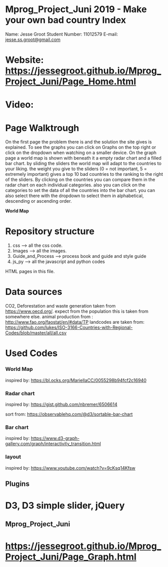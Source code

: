 # Mprog_Project_Juni 2019 - Make your own bad country Index

Name:           Jesse Groot
Student Number: 11012579
E-mail:         jesse.ss.groot@gmail.com

# Website:      https://jessegroot.github.io/Mprog_Project_Juni/Page_Home.html

# Video:        

# Page Walktrough
On the first page the problem there is and the solution the site gives is explained. To see the graphs you can click on Graphs on the top right or click on the dropdown when watching on a smaller device.
On the graph page a world map is shown with beneath it a empty radar chart and a filled bar chart. by sliding the sliders the world map will adapt to the countries to your liking. the weight you give to the sliders (0 = not important, 5 = extremely important) gives a top 10 bad countries to the ranking to the right of the sliders.
By clicking on the countries you can compare them in the radar chart on each individual categories. also you can click on the categories to set the data of all the countries into the bar chart. you can also select there with the dropdown to select them in alphabetical, descending or ascending order.

**World Map**




# Repository structure
1. css                  -->     all the css code.
2. Images               -->     all the images.
3. Guide_and_Process    -->     process book and guide and style guide
4. js_py                -->     all the javascript and python codes

HTML pages in this file.

# Data sources
CO2, Deforestation and waste generation taken from https://www.oecd.org/.
expect from the population this is taken from somewhere else.
animal production from :   http://www.fao.org/faostat/en/#data/TP
landcodes are taken from:  https://github.com/lukes/ISO-3166-Countries-with-Regional-Codes/blob/master/all/all.csv


# Used Codes
### World Map
 inspired by: https://bl.ocks.org/MariellaCC/0055298b94fcf2c16940

### Radar chart
 inspired by: https://gist.github.com/nbremer/6506614

sort from: https://observablehq.com/@d3/sortable-bar-chart

### Bar chart
 inspired by: https://www.d3-graph-gallery.com/graph/interactivity_transition.html

### layout
  inspired by: https://www.youtube.com/watch?v=9cKsq14Kfsw

## Plugins
D3, D3 simple slider, jQuery
=======
## Mprog_Project_Juni

# https://jessegroot.github.io/Mprog_Project_Juni/Page_Graph.html
